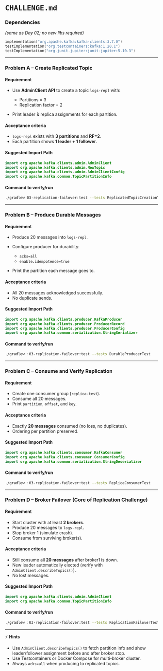 # `CHALLENGE.md`

### Dependencies

*(same as Day 02; no new libs required)*

```kotlin
implementation("org.apache.kafka:kafka-clients:3.7.0")
testImplementation("org.testcontainers:kafka:1.20.1")
testImplementation("org.junit.jupiter:junit-jupiter:5.10.3")
```

---

### Problem A – Create Replicated Topic

#### Requirement

* Use **AdminClient API** to create a topic `logs-repl` with:

  * Partitions = 3
  * Replication factor = 2
* Print leader & replica assignments for each partition.

#### Acceptance criteria

* `logs-repl` exists with **3 partitions** and **RF=2**.
* Each partition shows **1 leader + 1 follower**.

#### Suggested Import Path

```kotlin
import org.apache.kafka.clients.admin.AdminClient
import org.apache.kafka.clients.admin.NewTopic
import org.apache.kafka.clients.admin.AdminClientConfig
import org.apache.kafka.common.TopicPartitionInfo
```

#### Command to verify/run

```bash
./gradlew 03-replication-failover:test --tests ReplicatedTopicCreationTest
```

---

### Problem B – Produce Durable Messages

#### Requirement

* Produce 20 messages into `logs-repl`.
* Configure producer for durability:

  * `acks=all`
  * `enable.idempotence=true`
* Print the partition each message goes to.

#### Acceptance criteria

* All 20 messages acknowledged successfully.
* No duplicate sends.

#### Suggested Import Path

```kotlin
import org.apache.kafka.clients.producer.KafkaProducer
import org.apache.kafka.clients.producer.ProducerRecord
import org.apache.kafka.clients.producer.ProducerConfig
import org.apache.kafka.common.serialization.StringSerializer
```

#### Command to verify/run

```bash
./gradlew :03-replication-failover:test --tests DurableProducerTest
```

---

### Problem C – Consume and Verify Replication

#### Requirement

* Create one consumer group (`replica-test`).
* Consume all 20 messages.
* Print `partition`, `offset`, and `key`.

#### Acceptance criteria

* Exactly **20 messages** consumed (no loss, no duplicates).
* Ordering per partition preserved.

#### Suggested Import Path

```kotlin
import org.apache.kafka.clients.consumer.KafkaConsumer
import org.apache.kafka.clients.consumer.ConsumerConfig
import org.apache.kafka.common.serialization.StringDeserializer
```

#### Command to verify/run

```bash
./gradlew :03-replication-failover:test --tests ReplicaConsumerTest
```

---

### Problem D – Broker Failover (Core of Replication Challenge)

#### Requirement

* Start cluster with at least **2 brokers**.
* Produce 20 messages to `logs-repl`.
* Stop broker 1 (simulate crash).
* Consume from surviving broker(s).

#### Acceptance criteria

* Still consume all **20 messages** after broker1 is down.
* New leader automatically elected (verify with `AdminClient.describeTopics()`).
* No lost messages.

#### Suggested Import Path

```kotlin
import org.apache.kafka.clients.admin.AdminClient
import org.apache.kafka.common.TopicPartitionInfo
```

#### Command to verify/run

```bash
./gradlew :03-replication-failover:test --tests ReplicationFailoverTest
```

---

⚡ **Hints**

* Use `AdminClient.describeTopics()` to fetch partition info and show leader/follower assignment before and after broker stop.
* Use Testcontainers or Docker Compose for multi-broker cluster.
* Always `acks=all` when producing to replicated topics.
